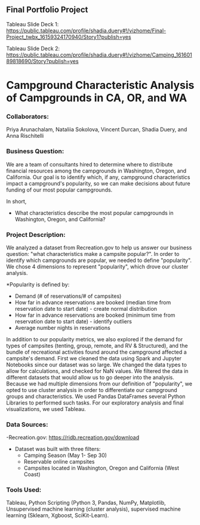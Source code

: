 ## Final Portfolio Project

Tableau Slide Deck 1: https://public.tableau.com/profile/shadia.duery#!/vizhome/Final-Project_twbx_16159324170940/Story1?publish=yes

Tableau Slide Deck 2: https://public.tableau.com/profile/shadia.duery#!/vizhome/Camping_16160189818690/Story?publish=yes

# Campground Characteristic Analysis of Campgrounds in CA, OR, and WA

### Collaborators: 

Priya Arunachalam, Nataliia Sokolova, Vincent Durcan, Shadia Duery, and Anna Rischitelli

### Business Question:

We are a team of consultants hired to determine where to distribute financial resources among the campgrounds in Washington, Oregon, and California. Our goal is to identify which, if any, campground characteristics impact a campground's popularity, so we can make decisions about future funding of our most popular campgrounds.

In short,
- What characteristics describe the most popular campgrounds in Washington, Oregon, and California?

### Project Description:

We analyzed a dataset from Recreation.gov to help us answer our business question: "what characteristics make a campsite popular?". In order to identify which campgrounds are popular, we needed to define "popularity". We chose 4 dimensions to represent "popularity", which drove our cluster analysis.

*Popularity is defined by:

- Demand (# of reservations/# of campsites)
- How far in advance reservations are booked (median time from reservation date to start date) - create normal distribution
- How far in advance reservations are booked (minimum time from reservation date to start date) - identify outliers
- Average number nights in reservations

In addition to our popularity metrics, we also explored if the demand for types of campsites (tenting, group, remote, and RV & Structured), and the bundle of recreational activities found around the campground affected a campsite's demand. First we cleaned the data using Spark and Jupyter Notebooks since our dataset was so large. We changed the data types to allow for calculations, and checked for NaN values. We filtered the data in different datasets that would allow us to go deeper into the analysis. Because we had multiple dimensions from our definition of "popularity", we opted to use cluster analysis in order to differentiate our campground groups and characteristics. We used Pandas DataFrames several Python Libraries to performed such tasks. For our exploratory analysis and final visualizations, we used Tableau. 

### Data Sources:
-Recreation.gov: https://ridb.recreation.gov/download
- Dataset was built with three filters:
    - Camping Season (May 1- Sep 30)
    - Reservable online campsites
    - Campsites located in Washington, Oregon and California (West Coast)

### Tools Used:
Tableau, Python Scripting (Python 3, Pandas, NumPy, Matplotlib, Unsupervised machine learning (cluster analysis), supervised machine learning (Sklearn, Xgboost, SciKit-Learn).